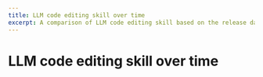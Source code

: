 ```yaml
---
title: LLM code editing skill over time
excerpt: A comparison of LLM code editing skill based on the release dates of the models.
---
```

# LLM code editing skill over time

<canvas id="scatterPlot" width="800" height="450" style="margin-top: 20px"></canvas>
<script src="https://cdn.jsdelivr.net/npm/chart.js"></script>
<script>
  document.addEventListener('DOMContentLoaded', function () {
    var ctx = document.getElementById('scatterPlot').getContext('2d');
    var scatterData = {
      datasets: [{
        label: 'Model Performance',
        data: [
          {% for row in site.data.edit_leaderboard %}
            {% if row.released %}
              {
                x: new Date('{{ row.released }}'),
                y: {{ row.pass_rate_2 }},
                label: '{{ row.model }}'
              },
            {% endif %}
          {% endfor %}
        ],
        backgroundColor: 'rgba(54, 162, 235, 0.2)',
        borderColor: 'rgba(54, 162, 235, 1)',
        borderWidth: 1,
        pointRadius: 5,
        pointHoverRadius: 7
      }]
    };

    var scatterChart = new Chart(ctx, {
      type: 'scatter',
      data: scatterData,
      options: {
        scales: {
          xAxes: [{
            type: 'time',
            time: {
              unit: 'month',
              tooltipFormat: 'll'
            },
            scaleLabel: {
              display: true,
              labelString: 'Release Date'
            }
          }],
          yAxes: [{
            scaleLabel: {
              display: true,
              labelString: 'Pass Rate 2 (%)'
            },
            ticks: {
              beginAtZero: true
            }
          }]
        },
        tooltips: {
          callbacks: {
            label: function(tooltipItem, data) {
              var label = data.datasets[tooltipItem.datasetIndex].data[tooltipItem.index].label || '';
              return label + ': (' + tooltipItem.xLabel + ', ' + tooltipItem.yLabel + '%)';
            }
          }
        }
      }
    });
  });
</script>

